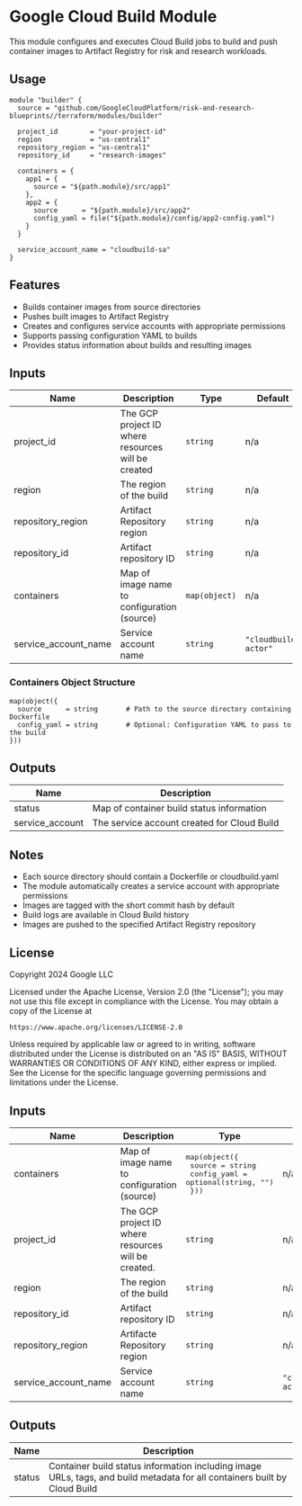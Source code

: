 # Google Cloud Build Module

This module configures and executes Cloud Build jobs to build and push container images to Artifact Registry for risk and research workloads.

## Usage

```hcl
module "builder" {
  source = "github.com/GoogleCloudPlatform/risk-and-research-blueprints//terraform/modules/builder"

  project_id        = "your-project-id"
  region            = "us-central1"
  repository_region = "us-central1"
  repository_id     = "research-images"

  containers = {
    app1 = {
      source = "${path.module}/src/app1"
    },
    app2 = {
      source      = "${path.module}/src/app2"
      config_yaml = file("${path.module}/config/app2-config.yaml")
    }
  }

  service_account_name = "cloudbuild-sa"
}
```

## Features

- Builds container images from source directories
- Pushes built images to Artifact Registry
- Creates and configures service accounts with appropriate permissions
- Supports passing configuration YAML to builds
- Provides status information about builds and resulting images

## Inputs

| Name | Description | Type | Default | Required |
|------|-------------|------|---------|----------|
| project_id | The GCP project ID where resources will be created | `string` | n/a | yes |
| region | The region of the build | `string` | n/a | yes |
| repository_region | Artifact Repository region | `string` | n/a | yes |
| repository_id | Artifact repository ID | `string` | n/a | yes |
| containers | Map of image name to configuration (source) | `map(object)` | n/a | yes |
| service_account_name | Service account name | `string` | `"cloudbuild-actor"` | no |

### Containers Object Structure

```hcl
map(object({
  source      = string       # Path to the source directory containing Dockerfile
  config_yaml = string       # Optional: Configuration YAML to pass to the build
}))
```

## Outputs

| Name | Description |
|------|-------------|
| status | Map of container build status information |
| service_account | The service account created for Cloud Build |

## Notes

- Each source directory should contain a Dockerfile or cloudbuild.yaml
- The module automatically creates a service account with appropriate permissions
- Images are tagged with the short commit hash by default
- Build logs are available in Cloud Build history
- Images are pushed to the specified Artifact Registry repository

## License

Copyright 2024 Google LLC

Licensed under the Apache License, Version 2.0 (the "License");
you may not use this file except in compliance with the License.
You may obtain a copy of the License at

    https://www.apache.org/licenses/LICENSE-2.0

Unless required by applicable law or agreed to in writing, software
distributed under the License is distributed on an "AS IS" BASIS,
WITHOUT WARRANTIES OR CONDITIONS OF ANY KIND, either express or implied.
See the License for the specific language governing permissions and
limitations under the License.

<!-- BEGINNING OF PRE-COMMIT-TERRAFORM DOCS HOOK -->
## Inputs

| Name | Description | Type | Default | Required |
|------|-------------|------|---------|:--------:|
| containers | Map of image name to configuration (source) | <pre>map(object({<br>    source      = string<br>    config_yaml = optional(string, "")<br>  }))</pre> | n/a | yes |
| project\_id | The GCP project ID where resources will be created. | `string` | n/a | yes |
| region | The region of the build | `string` | n/a | yes |
| repository\_id | Artifact repository ID | `string` | n/a | yes |
| repository\_region | Artifacte Repository region | `string` | n/a | yes |
| service\_account\_name | Service account name | `string` | `"cloudbuild-actor"` | no |

## Outputs

| Name | Description |
|------|-------------|
| status | Container build status information including image URLs, tags, and build metadata for all containers built by Cloud Build |

<!-- END OF PRE-COMMIT-TERRAFORM DOCS HOOK -->
